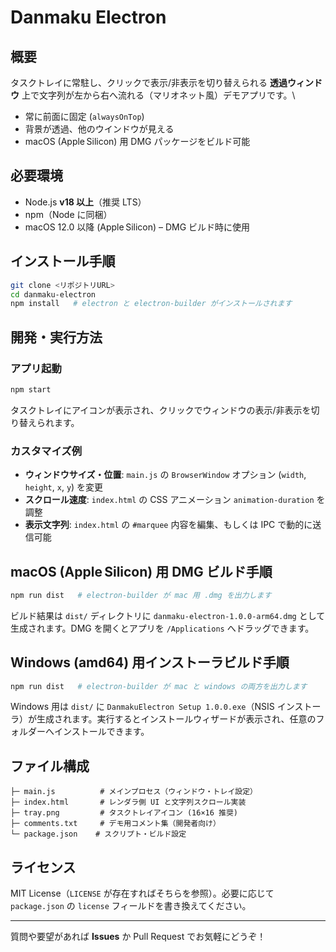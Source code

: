 # Danmaku Electron

## 概要
タスクトレイに常駐し、クリックで表示/非表示を切り替えられる **透過ウィンドウ** 上で文字列が左から右へ流れる（マリオネット風）デモアプリです。\
- 常に前面に固定 (`alwaysOnTop`)
- 背景が透過、他のウインドウが見える
- macOS (Apple Silicon) 用 DMG パッケージをビルド可能

## 必要環境
- Node.js **v18 以上**（推奨 LTS）
- npm（Node に同梱）
- macOS 12.0 以降 (Apple Silicon) – DMG ビルド時に使用

## インストール手順
```bash
git clone <リポジトリURL>
cd danmaku-electron
npm install   # electron と electron‑builder がインストールされます
```

## 開発・実行方法
### アプリ起動
```bash
npm start
```
タスクトレイにアイコンが表示され、クリックでウィンドウの表示/非表示を切り替えられます。

### カスタマイズ例
- **ウィンドウサイズ・位置**: `main.js` の `BrowserWindow` オプション (`width`, `height`, `x`, `y`) を変更
- **スクロール速度**: `index.html` の CSS アニメーション `animation-duration` を調整
- **表示文字列**: `index.html` の `#marquee` 内容を編集、もしくは IPC で動的に送信可能

## macOS (Apple Silicon) 用 DMG ビルド手順
```bash
npm run dist   # electron‑builder が mac 用 .dmg を出力します
```
ビルド結果は `dist/` ディレクトリに `danmaku-electron-1.0.0-arm64.dmg` として生成されます。DMG を開くとアプリを `/Applications` へドラッグできます。

## Windows (amd64) 用インストーラビルド手順
```bash
npm run dist   # electron‑builder が mac と windows の両方を出力します
```
Windows 用は `dist/` に `DanmakuElectron Setup 1.0.0.exe`（NSIS インストーラ）が生成されます。実行するとインストールウィザードが表示され、任意のフォルダーへインストールできます。

## ファイル構成
```
├─ main.js          # メインプロセス（ウィンドウ・トレイ設定）
├─ index.html       # レンダラ側 UI と文字列スクロール実装
├─ tray.png         # タスクトレイアイコン (16×16 推奨)
├─ comments.txt     # デモ用コメント集（開発者向け）
└─ package.json    # スクリプト・ビルド設定
```

## ライセンス
MIT License（`LICENSE` が存在すればそちらを参照）。必要に応じて `package.json` の `license` フィールドを書き換えてください。

---
質問や要望があれば **Issues** か Pull Request でお気軽にどうぞ！
